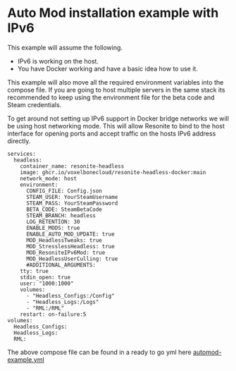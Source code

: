 # Auto Mod installation example with IPv6
This example will assume the following. 

- IPv6 is working on the host.
- You have Docker working and have a basic idea how to use it.

This example will also move all the required environment variables into the compose file. If you are going to host multiple servers in the same stack its recommended to keep using the environment file for the beta code and Steam credentials. 

To get around not setting up IPv6 support in Docker bridge networks we will be using host networking mode. This will allow Resonite to bind to the host interface for opening ports and accept traffic on the hosts IPv6 address directly.

```
services:
  headless:
    container_name: resonite-headless
    image: ghcr.io/voxelbonecloud/resonite-headless-docker:main 
    network_mode: host
    environment:
      CONFIG_FILE: Config.json
      STEAM_USER: YourSteamUsername
      STEAM_PASS: YourSteamPassword
      BETA_CODE: SteamBetaCode
      STEAM_BRANCH: headless
      LOG_RETENTION: 30
      ENABLE_MODS: true
      ENABLE_AUTO_MOD_UPDATE: true
      MOD_HeadlessTweaks: true
      MOD_StresslessHeadless: true
      MOD_ResoniteIPv6Mod: true
      MOD_HeadlessUserCulling: true
      #ADDITIONAL_ARGUMENTS:
    tty: true
    stdin_open: true
    user: "1000:1000"
    volumes:
      - "Headless_Configs:/Config"
      - "Headless_Logs:/Logs"
      - "RML:/RML"
    restart: on-failure:5
volumes:
  Headless_Configs:
  Headless_Logs:
  RML:
```

The above compose file can be found in a ready to go yml here [automod-example.yml](automod-example.yml)
